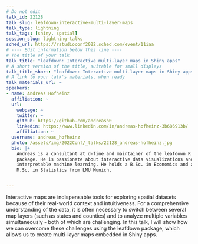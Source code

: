 ```yaml
---
# Do not edit
talk_id: 22128
talk_slug: leafdown-interactive-multi-layer-maps
talk_type: lightning
talk_tags: [shiny, spatial]
session_slug: lightning-talks
sched_url: https://rstudioconf2022.sched.com/event/11iaa
# ---- Edit information below this line ----
# The title of your talk
talk_title: "leafdown: Interactive multi-layer maps in Shiny apps"
# A short version of the title, suitable for small displays
talk_title_short: "leafdown: Interactive multi-layer maps in Shiny apps"
# A link to your talk's materials, when ready
talk_materials_url: ~
speakers:
- name: Andreas Hofheinz
  affiliation: ~
  url:
    webpage: ~
    twitter: ~
    github: https://github.com/andreash0
    linkedin: https://www.linkedin.com/in/andreas-hofheinz-3b686913b/
    affiliation: ~
  username: andreas_hofheinz
  photo: /assets/img/2022Conf/_talks/22128_andreas-hofheinz.jpg
  bio: |+
    Andreas is a consultant at d-fine and maintainer of the leafdown R
    package. He is passionate about interactive data visualizations and
    interpretable machine learning. He holds a B.Sc. in Economics and an
    M.Sc. in Statistics from LMU Munich.


---
```


<!-- ABSTRACT ----
Please write abstract below. You may use simple markdown (links, code style, bold, italics)
-->

Interactive maps are indispensable tools for exploring spatial datasets
because of their real-world context and intuitiveness. For a comprehensive
understanding of the data, it is often necessary to switch between
several map layers (such as states and counties) and to analyze multiple
variables simultaneously - both of which are challenging. In this talk,
I will show how we can overcome these challenges using the
leafdown package, which allows us to create multi-layer maps embedded
in Shiny apps.
